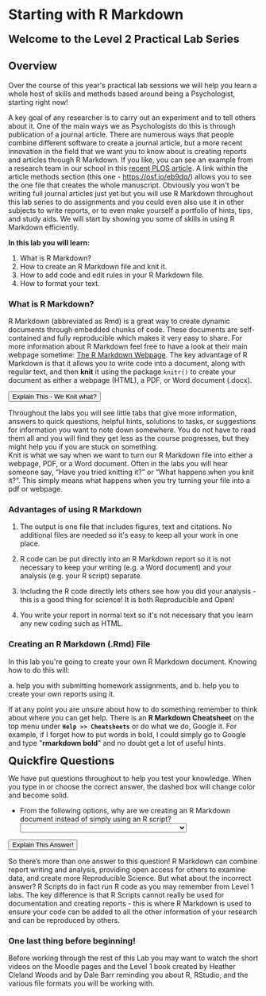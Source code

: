 
# Starting with R Markdown

<span style="font-size: 22px; font-weight: bold; color: var(--purple);">Welcome to the Level 2 Practical Lab Series</span>

## Overview

Over the course of this year's practical lab sessions we will help you learn a whole host of skills and methods based around being a Psychologist, starting right now!

A key goal of any researcher is to carry out an experiment and to tell others about it. One of the main ways we as Psychologists do this is through publication of a journal article. There are numerous ways that people combine different software to create a journal article, but a more recent innovation in the field that we want you to know about is creating reports and articles through R Markdown. If you like, you can see an example from a research team in our school in this <a href ="http://journals.plos.org/plosone/article?id=10.1371/journal.pone.0185093" target = "_blank">recent PLOS article</a>. A link within the article methods section (this one - <a href="https://osf.io/eb9dq/" target = "_blank">https://osf.io/eb9dq/</a>) allows you to see the one file that creates the whole manuscript. Obviously you won't be writing full journal articles just yet but you will use R Markdown throughout this lab series to do assignments and you could even also use it in other subjects to write reports, or to even make yourself a portfolio of hints, tips, and study aids. We will start by showing you some of skills in using R Markdown efficiently.

**In this lab you will learn\:**

1. What is R Markdown?
2. How to create an R Markdown file and knit it.
3. How to add code and edit rules in your R Markdown file.
4. How to format your text.

### What is R Markdown?

R Markdown (abbreviated as Rmd) is a great way to create dynamic documents through embedded chunks of code. These documents are self-contained and fully reproducible which makes it very easy to share. For more information about R Markdown feel free to have a look at their main webpage sometime: <a href="http://rmarkdown.rstudio.com" target = "_blank">The R Markdown Webpage</a>. The key advantage of R Markdown is that it allows you to write code into a document, along with regular text, and then **knit** it using the package `knitr()` to create your document as either a webpage (HTML), a PDF, or Word document (.docx). 


<div class='solution'><button>Explain This - We Knit what?</button>

<div class="info">
<p>Throughout the labs you will see little tabs that give more information, answers to quick questions, helpful hints, solutions to tasks, or suggestions for information you want to note down somewhere. You do not have to read them all and you will find they get less as the course progresses, but they might help you if you are stuck on something.<br />
Knit is what we say when we want to turn our R Markdown file into either a webpage, PDF, or a Word document. Often in the labs you will hear someone say, “Have you tried knitting it?” or “What happens when you knit it?”. This simply means what happens when you try turning your file into a pdf or webpage.</p>
</div>

</div>
  

### Advantages of using R Markdown

1. The output is one file that includes figures, text and citations. No additional files are needed so it's easy to keep all your work in one place. 

2. R code can be put directly into an R Markdown report so it is not necessary to keep your writing (e.g. a Word document) and your analysis (e.g. your R script) separate.  

3. Including the R code directly lets others see how you did your analysis - this is a good thing for science! It is both Reproducible and Open!  

4. You write your report in normal text so it's not necessary that you learn any new coding such as HTML.  

### Creating an R Markdown (.Rmd) File

In this lab you're going to create your own R Markdown document. Knowing how to do this will:

a. help you with submitting homework assignments, and
b. help you to create your own reports using it.

If at any point you are unsure about how to do something remember to think about where you can get help. There is an **R Markdown Cheatsheet** on the top menu under **`Help >> Cheatsheets`** or do what we do, Google it. For example, if I forget how to put words in bold, I could simply go to Google and type "**rmarkdown bold**" and no doubt get a lot of useful hints.

<span style="font-size: 22px; font-weight: bold; color: var(--green);">Quickfire Questions</span>

We have put questions throughout to help you test your knowledge. When you type in or choose the correct answer, the dashed box will change color and become solid.

- From the following options, why are we creating an R Markdown document instead of simply using an R script? <select class='solveme' data-answer='["R Markdown can combine report writing and analysis","Reproducible Science!"]'> <option></option> <option>R Markdown can combine report writing and analysis</option> <option>R Scripts can't run code</option> <option>Reproducible Science!</option></select>  


<div class='solution'><button>Explain This Answer!</button>

<div class="info">
<p>So there’s more than one answer to this question! R Markdown can combine report writing and analysis, providing open access for others to examine data, and create more Reproducible Science. But what about the incorrect answer? R Scripts do in fact run R code as you may remember from Level 1 labs. The key difference is that R Scripts cannot really be used for documentation and creating reports - this is where R Markdown is used to ensure your code can be added to all the other information of your research and can be reproduced by others.</p>
</div>

</div>
  

### One last thing before beginning!

Before working through the rest of this Lab you may want to watch the short videos on the Moodle pages and the Level 1 book created by Heather Cleland Woods and by Dale Barr reminding you about R, RStudio, and the various file formats you will be working with. 
